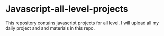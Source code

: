 # Javascript-all-level-projects
This repository contains javascript projects for all level. I will upload all my daily project and and materials in this repo.
